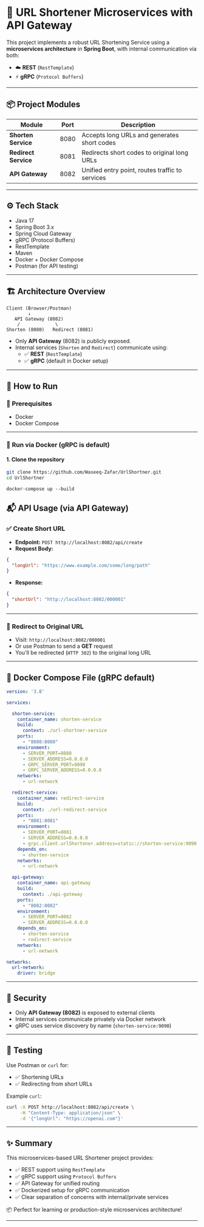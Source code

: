 # 🔗 URL Shortener Microservices with API Gateway

This project implements a robust URL Shortening Service using a **microservices architecture** in **Spring Boot**, with internal communication via both:

- ☁️ **REST** (`RestTemplate`)
- ⚡ **gRPC** (`Protocol Buffers`)

---

## 📦 Project Modules

| Module           | Port | Description                                      |
|------------------|------|--------------------------------------------------|
| **Shorten Service**   | 8080 | Accepts long URLs and generates short codes      |
| **Redirect Service**  | 8081 | Redirects short codes to original long URLs     |
| **API Gateway**       | 8082 | Unified entry point, routes traffic to services |

---

## ⚙️ Tech Stack

- Java 17  
- Spring Boot 3.x  
- Spring Cloud Gateway  
- gRPC (Protocol Buffers)  
- RestTemplate  
- Maven  
- Docker + Docker Compose  
- Postman (for API testing)  

---

## 🏗️ Architecture Overview

```plaintext
Client (Browser/Postman)
        ↓
   API Gateway (8082)
    /             \
Shorten (8080)   Redirect (8081)
```

- Only **API Gateway** (8082) is publicly exposed.
- Internal services (`Shorten` and `Redirect`) communicate using:
  - ✅ **REST** (`RestTemplate`)
  - ✅ **gRPC** (default in Docker setup)

---

## 🚀 How to Run

### 🔧 Prerequisites

- Docker  
- Docker Compose  

---

### 🐳 Run via Docker (gRPC is default)

#### 1. Clone the repository

```bash
git clone https://github.com/Waseeq-Zafar/UrlShortner.git
cd UrlShortner
```

```run:
docker-compose up --build
```

## 📬 API Usage (via API Gateway)

### ✅ Create Short URL

- **Endpoint:** `POST http://localhost:8082/api/create`
- **Request Body:**

```json
{
  "longUrl": "https://www.example.com/some/long/path"
}
```

- **Response:**

```json
{
  "shortUrl": "http://localhost:8082/000001"
}
```

---

### 🔁 Redirect to Original URL

- Visit: `http://localhost:8082/000001`  
- Or use Postman to send a **GET** request  
- You'll be redirected (`HTTP 302`) to the original long URL

---


## 🐳 Docker Compose File (gRPC default)

```yaml
version: '3.8'

services:

  shorten-service:
    container_name: shorten-service
    build:
      context: ./url-shortner-service
    ports:
      - "8080:8080"
    environment:
      - SERVER_PORT=8080
      - SERVER_ADDRESS=0.0.0.0
      - GRPC_SERVER_PORT=9090
      - GRPC_SERVER_ADDRESS=0.0.0.0
    networks:
      - url-network

  redirect-service:
    container_name: redirect-service
    build:
      context: ./url-redirect-service
    ports:
      - "8081:8081"
    environment:
      - SERVER_PORT=8081
      - SERVER_ADDRESS=0.0.0.0
      - grpc.client.urlShortener.address=static://shorten-service:9090
    depends_on:
      - shorten-service
    networks:
      - url-network

  api-gateway:
    container_name: api-gateway
    build:
      context: ./api-gateway
    ports:
      - "8082:8082"
    environment:
      - SERVER_PORT=8082
      - SERVER_ADDRESS=0.0.0.0
    depends_on:
      - shorten-service
      - redirect-service
    networks:
      - url-network

networks:
  url-network:
    driver: bridge
```

---

## 🔐 Security

- Only **API Gateway (8082)** is exposed to external clients  
- Internal services communicate privately via Docker network  
- gRPC uses service discovery by name (`shorten-service:9090`)

---

## 🧪 Testing

Use Postman or `curl` for:

- ✅ Shortening URLs  
- ✅ Redirecting from short URLs  

Example `curl`:

```bash
curl -X POST http://localhost:8082/api/create \
     -H "Content-Type: application/json" \
     -d '{"longUrl": "https://openai.com"}'
```

---

## ✨ Summary

This microservices-based URL Shortener project provides:

- ✅ REST support using `RestTemplate`  
- ✅ gRPC support using `Protocol Buffers`  
- ✅ API Gateway for unified routing  
- ✅ Dockerized setup for gRPC communication  
- ✅ Clear separation of concerns with internal/private services

📦 Perfect for learning or production-style microservices architecture!

---
